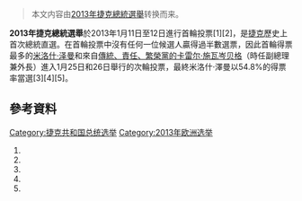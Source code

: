 > 本文内容由[2013年捷克總統選舉](https://zh.wikipedia.org/wiki/2013年捷克總統選舉)转换而来。


**2013年捷克總統選舉**於2013年1月11日至12日進行首輪投票\[1\]\[2\]，是[捷克](../Page/捷克.md "wikilink")歷史上首次總統直選。在首輪投票中沒有任何一位候選人贏得過半數選票，因此首輪得票最多的[米洛什·泽曼](../Page/米洛什·泽曼.md "wikilink")和來自[傳統、責任、繁榮黨的](https://zh.wikipedia.org/wiki/傳統、責任、繁榮黨 "wikilink")[卡雷尔·施瓦岑贝格](../Page/卡雷尔·施瓦岑贝格.md "wikilink")（時任副總理兼外長）進入1月25日和26日舉行的次輪投票，最終米洛什·澤曼以54.8%的得票率當選\[3\]\[4\]\[5\]。

## 參考資料

[Category:捷克共和国总统选举](https://zh.wikipedia.org/wiki/Category:捷克共和国总统选举 "wikilink") [Category:2013年欧洲选举](https://zh.wikipedia.org/wiki/Category:2013年欧洲选举 "wikilink")

1.
2.
3.
4.
5.